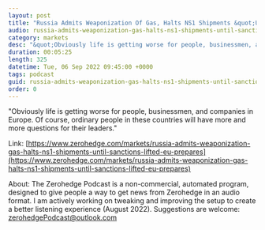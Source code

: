 ```yaml
---
layout: post
title: "Russia Admits Weaponization Of Gas, Halts NS1 Shipments &quot;Until Sanctions Lifted&quot; As EU Prepares Response To Energy Crisis"
audio: russia-admits-weaponization-gas-halts-ns1-shipments-until-sanctions-lifted-eu-prepares-1
category: markets
desc: "&quot;Obviously life is getting worse for people, businessmen, and companies in Europe. Of course, ordinary people in these countries will have more and more questions for their leaders.&quot;"
duration: 00:05:25
length: 325
datetime: Tue, 06 Sep 2022 09:45:00 +0000
tags: podcast
guid: russia-admits-weaponization-gas-halts-ns1-shipments-until-sanctions-lifted-eu-prepares-0
order: 0
---
```

&quot;Obviously life is getting worse for people, businessmen, and companies in Europe. Of course, ordinary people in these countries will have more and more questions for their leaders.&quot;

Link: [https://www.zerohedge.com/markets/russia-admits-weaponization-gas-halts-ns1-shipments-until-sanctions-lifted-eu-prepares](https://www.zerohedge.com/markets/russia-admits-weaponization-gas-halts-ns1-shipments-until-sanctions-lifted-eu-prepares)

About: The Zerohedge Podcast is a non-commercial, automated program, designed to give people a way to get news from Zerohedge in an audio format.  I am actively working on tweaking and improving the setup to create a better listening experience (August 2022).  Suggestions are welcome: [zerohedgePodcast@outlook.com](mailto:zerohedgePodcast@outlook.com)